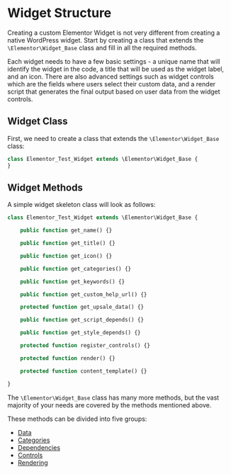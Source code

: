 # Widget Structure

<Badge type="tip" vertical="top" text="Elementor Core" /> <Badge type="warning" vertical="top" text="Intermediate" />

Creating a custom Elementor Widget is not very different from creating a native WordPress widget. Start by creating a class that extends the `\Elementor\Widget_Base` class and fill in all the required methods.

Each widget needs to have a few basic settings - a unique name that will identify the widget in the code, a title that will be used as the widget label, and an icon. There are also advanced settings such as widget controls which are the fields where users select their custom data, and a render script that generates the final output based on user data from the widget controls.

## Widget Class

First, we need to create a class that extends the `\Elementor\Widget_Base` class:

```php
class Elementor_Test_Widget extends \Elementor\Widget_Base {
}
```

## Widget Methods

A simple widget skeleton class will look as follows:

```php
class Elementor_Test_Widget extends \Elementor\Widget_Base {

	public function get_name() {}

	public function get_title() {}

	public function get_icon() {}

	public function get_categories() {}

	public function get_keywords() {}

	public function get_custom_help_url() {}

	protected function get_upsale_data() {}

	public function get_script_depends() {}

	public function get_style_depends() {}

	protected function register_controls() {}

	protected function render() {}

	protected function content_template() {}

}
```

The `\Elementor\Widget_Base` class has many more methods, but the vast majority of your needs are covered by the methods mentioned above.

These methods can be divided into five groups:

* [Data](./widget-data/)
* [Categories](./widget-categories/)
* [Dependencies](./widget-dependencies/)
* [Controls](./widget-controls/)
* [Rendering](./widget-rendering/)
